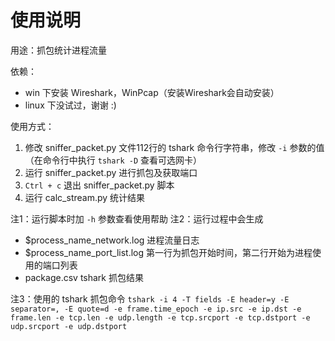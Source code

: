 # 使用说明

用途：抓包统计进程流量

依赖：
- win 下安装 Wireshark，WinPcap（安装Wireshark会自动安装）
- linux 下没试过，谢谢 :)

使用方式： 
1. 修改 sniffer_packet.py 文件112行的 tshark 命令行字符串，修改 `-i` 参数的值（在命令行中执行 `tshark -D` 查看可选网卡）
2. 运行 sniffer_packet.py 进行抓包及获取端口
3. `Ctrl + c` 退出 sniffer_packet.py 脚本
3. 运行 calc_stream.py 统计结果

注1：运行脚本时加 `-h` 参数查看使用帮助
注2：运行过程中会生成 
- $process_name_network.log 进程流量日志
- $process_name_port_list.log 第一行为抓包开始时间，第二行开始为进程使用的端口列表
- package.csv tshark 抓包结果

注3：使用的 tshark 抓包命令
`tshark -i 4 -T fields -E header=y -E separator=, -E quote=d -e frame.time_epoch -e ip.src -e ip.dst -e frame.len -e tcp.len -e udp.length -e tcp.srcport -e tcp.dstport -e udp.srcport -e udp.dstport`
